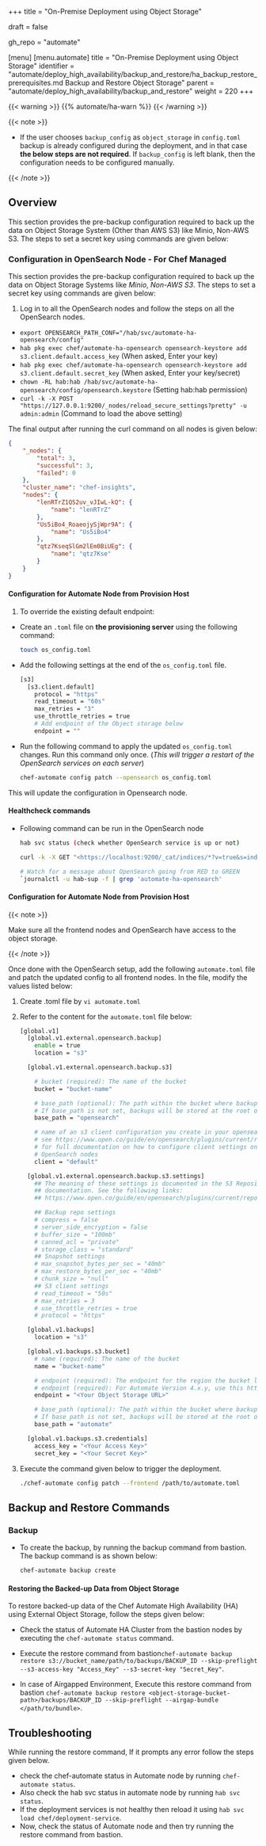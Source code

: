 +++
title = "On-Premise Deployment using Object Storage"

draft = false

gh_repo = "automate"

[menu]
  [menu.automate]
    title = "On-Premise Deployment using Object Storage"
    identifier = "automate/deploy_high_availability/backup_and_restore/ha_backup_restore_prerequisites.md Backup and Restore Object Storage"
    parent = "automate/deploy_high_availability/backup_and_restore"
    weight = 220
+++

{{< warning >}}
{{% automate/ha-warn %}}
{{< /warning >}}

{{< note >}}

-   If the user chooses `backup_config` as `object_storage` in `config.toml` backup is already configured during the deployment, and in that case **the below steps are not required**. If `backup_config` is left blank, then the configuration needs to be configured manually.

{{< /note >}}

## Overview

This section provides the pre-backup configuration required to back up the data on Object Storage System (Other than AWS S3) like Minio, Non-AWS S3. The steps to set a secret key using commands are given below:

### Configuration in OpenSearch Node - For Chef Managed

This section provides the pre-backup configuration required to back up the data on Object Storage Systems like _Minio_, _Non-AWS S3_. The steps to set a secret key using commands are given below:

1. Log in to all the OpenSearch nodes and follow the steps on all the OpenSearch nodes.

-   `export OPENSEARCH_PATH_CONF="/hab/svc/automate-ha-opensearch/config"`
-   `hab pkg exec chef/automate-ha-opensearch opensearch-keystore add s3.client.default.access_key` (When asked, Enter your key)
-   `hab pkg exec chef/automate-ha-opensearch opensearch-keystore add s3.client.default.secret_key` (When asked, Enter your key/secret)
-   `chown -RL hab:hab /hab/svc/automate-ha-opensearch/config/opensearch.keystore` (Setting hab:hab permission)
-   `curl -k -X POST "https://127.0.0.1:9200/_nodes/reload_secure_settings?pretty" -u admin:admin` (Command to load the above setting)

The final output after running the curl command on all nodes is given below:

```json
{
	"_nodes": {
		"total": 3,
		"successful": 3,
		"failed": 0
	},
	"cluster_name": "chef-insights",
	"nodes": {
		"lenRTrZ1QS2uv_vJIwL-kQ": {
			"name": "lenRTrZ"
		},
		"Us5iBo4_RoaeojySjWpr9A": {
			"name": "Us5iBo4"
		},
		"qtz7KseqSlGm2lEm0BiUEg": {
			"name": "qtz7Kse"
		}
	}
}
```

#### Configuration for Automate Node from Provision Host

1. To override the existing default endpoint:

-   Create an `.toml` file on **the provisioning server** using the following command:

    ```bash
    touch os_config.toml
    ```

-   Add the following settings at the end of the `os_config.toml` file.

    ```sh
    [s3]
      [s3.client.default]
        protocol = "https"
        read_timeout = "60s"
        max_retries = "3"
        use_throttle_retries = true
        # Add endpoint of the Object storage below
        endpoint = ""
    ```

-   Run the following command to apply the updated `os_config.toml` changes. Run this command only once. (_This will trigger a restart of the OpenSearch services on each server_)

    ```sh
    chef-automate config patch --opensearch os_config.toml
    ```

This will update the configuration in Opensearch node.

#### Healthcheck commands

-   Following command can be run in the OpenSearch node

    ```sh
    hab svc status (check whether OpenSearch service is up or not)

    curl -k -X GET "<https://localhost:9200/_cat/indices/*?v=true&s=index&pretty>" -u admin:admin (Another way to check is to check whether all the indices are green or not)

    # Watch for a message about OpenSearch going from RED to GREEN
    `journalctl -u hab-sup -f | grep 'automate-ha-opensearch'
    ```

#### Configuration for Automate Node from Provision Host

{{< note >}}

Make sure all the frontend nodes and OpenSearch have access to the object storage.

{{< /note >}}

Once done with the OpenSearch setup, add the following `automate.toml` file and patch the updated config to all frontend nodes. In the file, modify the values listed below:

1. Create .toml file by `vi automate.toml`

2. Refer to the content for the `automate.toml` file below:

    ```sh
    [global.v1]
      [global.v1.external.opensearch.backup]
        enable = true
        location = "s3"

      [global.v1.external.opensearch.backup.s3]

        # bucket (required): The name of the bucket
        bucket = "bucket-name"

        # base_path (optional): The path within the bucket where backups should be stored
        # If base_path is not set, backups will be stored at the root of the bucket.
        base_path = "opensearch"

        # name of an s3 client configuration you create in your opensearch.yml
        # see https://www.open.co/guide/en/opensearch/plugins/current/repository-s3-client.html
        # for full documentation on how to configure client settings on your
        # OpenSearch nodes
        client = "default"

      [global.v1.external.opensearch.backup.s3.settings]
        ## The meaning of these settings is documented in the S3 Repository Plugin
        ## documentation. See the following links:
        ## https://www.open.co/guide/en/opensearch/plugins/current/repository-s3-repository.html

        ## Backup repo settings
        # compress = false
        # server_side_encryption = false
        # buffer_size = "100mb"
        # canned_acl = "private"
        # storage_class = "standard"
        ## Snapshot settings
        # max_snapshot_bytes_per_sec = "40mb"
        # max_restore_bytes_per_sec = "40mb"
        # chunk_size = "null"
        ## S3 client settings
        # read_timeout = "50s"
        # max_retries = 3
        # use_throttle_retries = true
        # protocol = "https"

      [global.v1.backups]
        location = "s3"

      [global.v1.backups.s3.bucket]
        # name (required): The name of the bucket
        name = "bucket-name"

        # endpoint (required): The endpoint for the region the bucket lives in for Automate Version 3.x.y
        # endpoint (required): For Automate Version 4.x.y, use this https://s3.amazonaws.com
        endpoint = "<Your Object Storage URL>"

        # base_path (optional): The path within the bucket where backups should be stored
        # If base_path is not set, backups will be stored at the root of the bucket.
        base_path = "automate"

      [global.v1.backups.s3.credentials]
        access_key = "<Your Access Key>"
        secret_key = "<Your Secret Key>"
    ```

3. Execute the command given below to trigger the deployment.

    ```sh
    ./chef-automate config patch --frontend /path/to/automate.toml
    ```

## Backup and Restore Commands

### Backup

-   To create the backup, by running the backup command from bastion. The backup command is as shown below:

    ```cmd
    chef-automate backup create
    ```

<!-- ### Restore

This section includes the procedure to restore backed-up data of the Chef Automate High Availability (HA) using File System.

The restore operation restores all the data while the backup is going on. The restore operation stops will the ongoing backup procedure. Let's understand the whole process by a scenario:

-   Create a automate _UserA_ and generate an API token named _Token1_ for _UserA_.
-   Create a backup, and let's assume the back id to be _20220708044530_.
-   Create a new user _UserB_ and a respective API token named _Token2_.
-   Now, suppose you want to restore data in the same automate cluster. In that case, the data will only be stored for _UserA_ with its token as the backup bundle only contains the _UserA_, and the _UserB_ is not available in the backup bundle. -->

#### Restoring the Backed-up Data from Object Storage

To restore backed-up data of the Chef Automate High Availability (HA) using External Object Storage, follow the steps given below:

-   Check the status of Automate HA Cluster from the bastion nodes by executing the `chef-automate status` command.

-   Execute the restore command from bastion`chef-automate backup restore s3://bucket_name/path/to/backups/BACKUP_ID --skip-preflight --s3-access-key "Access_Key" --s3-secret-key "Secret_Key"`.

-   In case of Airgapped Environment, Execute this restore command from bastion `chef-automate backup restore <object-storage-bucket-path>/backups/BACKUP_ID --skip-preflight --airgap-bundle </path/to/bundle>`.

## Troubleshooting

While running the restore command, If it prompts any error follow the steps given below.

-   check the chef-automate status in Automate node by running `chef-automate status`.
-   Also check the hab svc status in automate node by running `hab svc status`.
-   If the deployment services is not healthy then reload it using `hab svc load chef/deployment-service`.
-   Now, check the status of Automate node and then try running the restore command from bastion.
